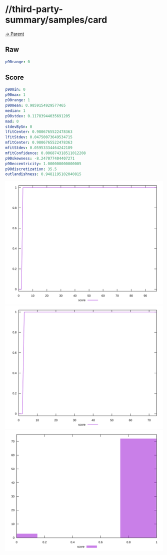 
# //third-party-summary/samples/card

[→ Parent](../..)


## Raw


```yaml
p90range: 0

```


## Score


```yaml
p90min: 0
p90max: 1
p90range: 1
p90mean: 0.9859154929577465
median: 1
p90stdev: 0.11783944035691205
mad: 0
stdevBySn: 0
lfitCenter: 0.9806765522478363
lfitStdev: 0.04750073649534715
mfitCenter: 0.9806765522478363
mfitStdev: 0.05953334464242189
mfitConfidence: 0.006874318511012208
p90skewness: -8.247077404407271
p90eccentricity: 1.000000000000005
p90discretization: 35.5
outlandishness: 0.9481195102040815

```

![PLOT: score-values](./score/values.svg)![PLOT: score-sorted](./score/sorted.svg)![PLOT: score-histogram](./score/histogram.svg)